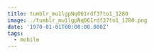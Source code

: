 ```yaml
---
title: tumblr_mu1lgpNq061rdf37to1_1280
image: ./tumblr_mu1lgpNq061rdf37to1_1280.png
date: '1970-01-01T00:00:00.000Z'
tags:
  - mobile
---
```


